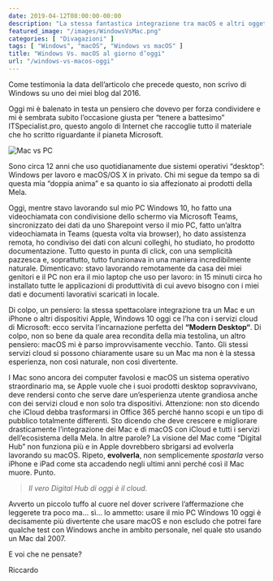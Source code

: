 ```yaml
---
date: 2019-04-12T08:00:00-00:00
description: "La stessa fantastica integrazione tra macOS e altri oggetti Apple, Windows 10 ce l'ha con i servizi cloud. E i Mac come vanno col cloud?"
featured_image: "/images/WindowsVsMac.png"
categories: [ "Divagazioni" ]
tags: [ "Windows", "macOS", "Windows vs macOS" ]
title: "Windows Vs. macOS al giorno d’oggi"
url: "/windows-vs-macos-oggi"
---
```

Come testimonia la data dell’articolo che precede questo, non scrivo di Windows su uno dei miei blog dal 2016.

Oggi mi è balenato in testa un pensiero che dovevo per forza condividere e mi è sembrata subito l’occasione giusta per “tenere a battesimo” ITSpecialist.pro, questo angolo di Internet che raccoglie tutto il materiale che ho scritto riguardante il pianeta Microsoft.

![Mac vs PC](/images/WindowsVsMac.png)

Sono circa 12 anni che uso quotidianamente due sistemi operativi “desktop”: Windows per lavoro e macOS/OS X in privato. Chi mi segue da tempo sa di questa mia “doppia anima” e sa quanto io sia affezionato ai prodotti della Mela.

Oggi, mentre stavo lavorando sul mio PC Windows 10, ho fatto una videochiamata con condivisione dello schermo via Microsoft Teams, sincronizzato dei dati da uno Sharepoint verso il mio PC, fatto un’altra videochiamata in Teams (questa volta via browser), ho dato assistenza remota, ho condiviso dei dati con alcuni colleghi, ho studiato, ho prodotto documentazione.
Tutto questo in punta di click, con una semplicità pazzesca e, soprattutto, tutto funzionava in una maniera incredibilmente naturale.
Dimenticavo: stavo lavorando remotamente da casa dei miei genitori e il PC non era il mio laptop che uso per lavoro: in 15 minuti circa ho installato tutte le applicazioni di produttività di cui avevo bisogno con i miei dati e documenti lavorativi scaricati in locale.

Di colpo, un pensiero: la stessa spettacolare integrazione tra un Mac e un iPhone o altri dispositivi Apple, Windows 10 oggi ce l’ha con i servizi cloud di Microsoft: ecco servita l’incarnazione perfetta del **“Modern Desktop“**.
Di colpo, non so bene da quale area recondita della mia testolina, un altro pensiero: macOS mi è parso improvvisamente vecchio. Tanto.
Gli stessi servizi cloud si possono chiaramente usare su un Mac ma non è la stessa esperienza, non così naturale, non così divertente.

I Mac sono ancora dei computer favolosi e macOS un sistema operativo straordinario ma, se Apple vuole che i suoi prodotti desktop sopravvivano, deve rendersi conto che serve dare un’esperienza utente grandiosa anche con dei servizi cloud e non solo tra dispositivi.
Attenzione: non sto dicendo che iCloud debba trasformarsi in Office 365 perché hanno scopi e un tipo di pubblico totalmente differenti. Sto dicendo che deve crescere e migliorare drasticamente l’integrazione dei Mac e di macOS con iCloud e tutti i servizi dell’ecosistema della Mela.
In altre parole? La visione del Mac come “Digital Hub” non funziona più e in Apple dovrebbero sbrigarsi ad evolverla lavorando su macOS.
Ripeto, **evolverla**, non semplicemente *spostarla* verso iPhone e iPad come sta accadendo negli ultimi anni perché così il Mac muore. Punto.

> *Il vero Digital Hub di oggi è il cloud.*

Avverto un piccolo tuffo al cuore nel dover scrivere l’affermazione che leggerete tra poco ma… sì… lo ammetto: usare il mio PC Windows 10 oggi è decisamente più divertente che usare macOS e non escludo che potrei fare qualche test con Windows anche in ambito personale, nel quale sto usando un Mac dal 2007.

E voi che ne pensate?

Riccardo
